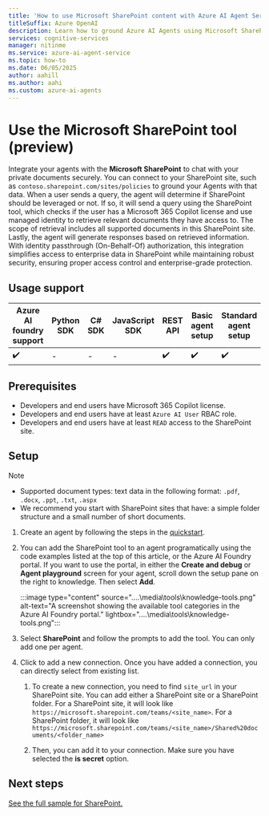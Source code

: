 ```yaml
---
title: 'How to use Microsoft SharePoint content with Azure AI Agent Service'
titleSuffix: Azure OpenAI
description: Learn how to ground Azure AI Agents using Microsoft SharePoint content.
services: cognitive-services
manager: nitinme
ms.service: azure-ai-agent-service
ms.topic: how-to
ms.date: 06/05/2025
author: aahill
ms.author: aahi
ms.custom: azure-ai-agents
---
```

# Use the Microsoft SharePoint tool (preview)

Integrate your agents with the **Microsoft SharePoint** to chat with your private documents securely. You can connect to your SharePoint site, such as `contoso.sharepoint.com/sites/policies` to ground your Agents with that data. When a user sends a query, the agent will determine if SharePoint should be leveraged or not. If so, it will send a query using the SharePoint tool, which checks if the user has a Microsoft 365 Copilot license and use managed identity to retrieve relevant documents they have access to. The scope of retrieval includes all supported documents in this SharePoint site. Lastly, the agent will generate responses based on retrieved information. With identity passthrough (On-Behalf-Of) authorization, this integration simplifies access to enterprise data in SharePoint while maintaining robust security, ensuring proper access control and enterprise-grade protection. 

## Usage support

|Azure AI foundry support  | Python SDK |	C# SDK | JavaScript SDK | REST API |Basic agent setup | Standard agent setup |
|---------|---------|---------|---------|---------|---------|---------|
| ✔️ | - | - | - | ✔️ | ✔️ | ✔️ |

## Prerequisites

* Developers and end users have Microsoft 365 Copilot license.
* Developers and end users have at least `Azure AI User` RBAC role. 
* Developers and end users have at least `READ` access to the SharePoint site.

## Setup  

> [!NOTE]
> * Supported document types: text data in the following format: `.pdf`, `.docx`, `.ppt`, `.txt`, `.aspx` 
> * We recommend you start with SharePoint sites that have: a simple folder structure and a small number of short documents. 

1. Create an agent by following the steps in the [quickstart](..\..\quickstart.md).

1. You can add the SharePoint tool to an agent programatically using the code examples listed at the top of this article, or the Azure AI Foundry portal. If you want to use the portal, in either the **Create and debug** or **Agent playground** screen for your agent, scroll down the setup pane on the right to knowledge. Then select **Add**.

   :::image type="content" source="..\..\media\tools\knowledge-tools.png" alt-text="A screenshot showing the available tool categories in the Azure AI Foundry portal." lightbox="..\..\media\tools\knowledge-tools.png":::

1. Select **SharePoint** and follow the prompts to add the tool. You can only add one per agent.

1. Click to add a new connection. Once you have added a connection, you can directly select from existing list.
   1. To create a new connection, you need to find `site_url` in your SharePoint site. You can add either a SharePoint site or a SharePoint folder. For a SharePoint site, it will look like `https://microsoft.sharepoint.com/teams/<site_name>`. For a SharePoint folder, it will look like `https://microsoft.sharepoint.com/teams/<site_name>/Shared%20documents/<folder_name>`

   1. Then, you can add it to your connection. Make sure you have selected the **is secret** option.

## Next steps

[See the full sample for SharePoint.](https://github.com/Azure/azure-sdk-for-python/blob/main/sdk/ai/azure-ai-projects/samples/agents/sample_agents_sharepoint.py)

